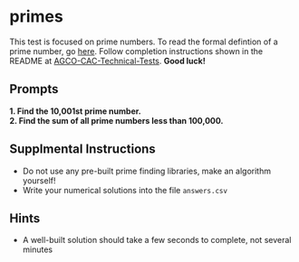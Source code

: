 # primes
This test is focused on prime numbers. To read the formal defintion of a prime number, go [here](https://en.wikipedia.org/wiki/Prime_number). Follow completion instructions shown in the README at [AGCO-CAC-Technical-Tests](https://github.com/AGCO-CAC-Technical-Tests). **Good luck!**

## Prompts

**1. Find the 10,001st prime number.** <br>
**2. Find the sum of all prime numbers less than 100,000.** <br>

## Supplmental Instructions
* Do not use any pre-built prime finding libraries, make an algorithm yourself!
* Write your numerical solutions into the file `answers.csv`

## Hints
* A well-built solution should take a few seconds to complete, not several minutes
